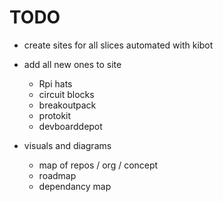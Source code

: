 # TODO

- create sites for all slices automated with kibot

- add all new ones to site

  - Rpi hats
  - circuit blocks
  - breakoutpack
  - protokit
  - devboarddepot

- visuals and diagrams
  - map of repos / org / concept
  - roadmap
  - dependancy map
